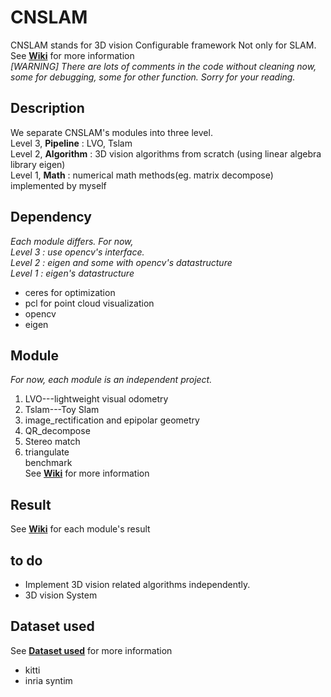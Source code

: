 # CNSLAM
CNSLAM stands for 3D vision Configurable framework Not only for SLAM.  
See **[Wiki](https://github.com/yunzhi-teng/CNSLAM/wiki)** for more information  
*\[WARNING\] There are lots of comments in the code without cleaning now, some for debugging, some for other function. Sorry for your reading.*
## Description
We separate CNSLAM's modules into three level.  
Level 3, **Pipeline** : LVO, Tslam  
Level 2, **Algorithm** : 3D vision algorithms from scratch (using linear algebra library eigen)  
Level 1, **Math** : numerical math methods(eg. matrix decompose) implemented by myself  

## Dependency
*Each module differs. For now,*  
*Level 3 : use opencv's interface.*  
*Level 2 : eigen and some with opencv's datastructure*  
*Level 1 : eigen's datastructure*  
- ceres for optimization
- pcl for point cloud visualization
- opencv
- eigen

## Module
*For now, each module is an independent project.*  
1. LVO---lightweight visual odometry  
2. Tslam---Toy Slam  
3. image_rectification and epipolar geometry
4. QR_decompose  
5. Stereo match  
6. triangulate  
benchmark  
See **[Wiki](https://github.com/yunzhi-teng/CNSLAM/wiki)** for more information  
## Result 
See **[Wiki](https://github.com/yunzhi-teng/CNSLAM/wiki)** for each module's result  
## to do
- Implement 3D vision related algorithms independently.  
- 3D vision System
## Dataset used
See **[Dataset used](https://github.com/yunzhi-teng/CNSLAM/wiki/Dataset-related)**  for more information
- kitti
- inria syntim
